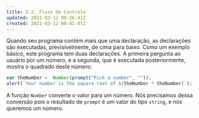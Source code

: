 ```yaml
---
title: 2.2. Fluxo de Controle
updated: 2021-03-12 00:26:41Z
created: 2021-03-12 00:01:07Z
---
```


Quando seu programa contém mais que uma declaração, as declarações são executadas, previsivelmente, de cima para baixo. Como um exemplo básico, este programa tem duas declarações. A primeira pergunta ao usuário por um número, e a segunda, que é executada posteriormente, mostra o quadrado deste número:

```js
var theNumber =  Number(prompt("Pick a number", ""));
alert(`Your number is the square root of ${theNumber * theNumber}`);
```

A função `Number` converte o valor para um número. Nós precisamos dessa conversão pois o resultado de `prompt` é um valor do tipo `string`, e nós queremos um número.